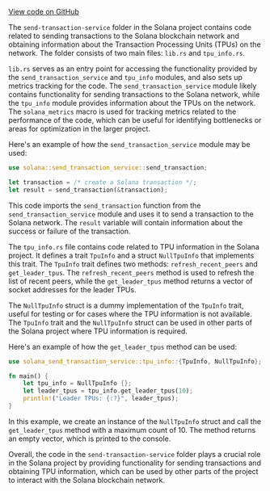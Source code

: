 
[View code on GitHub](https://github.com/solana-labs/solana/tree/master/na/send-transaction-service/src)

The `send-transaction-service` folder in the Solana project contains code related to sending transactions to the Solana blockchain network and obtaining information about the Transaction Processing Units (TPUs) on the network. The folder consists of two main files: `lib.rs` and `tpu_info.rs`.

`lib.rs` serves as an entry point for accessing the functionality provided by the `send_transaction_service` and `tpu_info` modules, and also sets up metrics tracking for the code. The `send_transaction_service` module likely contains functionality for sending transactions to the Solana network, while the `tpu_info` module provides information about the TPUs on the network. The `solana_metrics` macro is used for tracking metrics related to the performance of the code, which can be useful for identifying bottlenecks or areas for optimization in the larger project.

Here's an example of how the `send_transaction_service` module may be used:

```rust
use solana::send_transaction_service::send_transaction;

let transaction = /* create a Solana transaction */;
let result = send_transaction(&transaction);
```

This code imports the `send_transaction` function from the `send_transaction_service` module and uses it to send a transaction to the Solana network. The `result` variable will contain information about the success or failure of the transaction.

The `tpu_info.rs` file contains code related to TPU information in the Solana project. It defines a trait `TpuInfo` and a struct `NullTpuInfo` that implements this trait. The `TpuInfo` trait defines two methods: `refresh_recent_peers` and `get_leader_tpus`. The `refresh_recent_peers` method is used to refresh the list of recent peers, while the `get_leader_tpus` method returns a vector of socket addresses for the leader TPUs.

The `NullTpuInfo` struct is a dummy implementation of the `TpuInfo` trait, useful for testing or for cases where the TPU information is not available. The `TpuInfo` trait and the `NullTpuInfo` struct can be used in other parts of the Solana project where TPU information is required.

Here's an example of how the `get_leader_tpus` method can be used:

```rust
use solana_send_transaction_service::tpu_info::{TpuInfo, NullTpuInfo};

fn main() {
    let tpu_info = NullTpuInfo {};
    let leader_tpus = tpu_info.get_leader_tpus(10);
    println!("Leader TPUs: {:?}", leader_tpus);
}
```

In this example, we create an instance of the `NullTpuInfo` struct and call the `get_leader_tpus` method with a maximum count of 10. The method returns an empty vector, which is printed to the console.

Overall, the code in the `send-transaction-service` folder plays a crucial role in the Solana project by providing functionality for sending transactions and obtaining TPU information, which can be used by other parts of the project to interact with the Solana blockchain network.